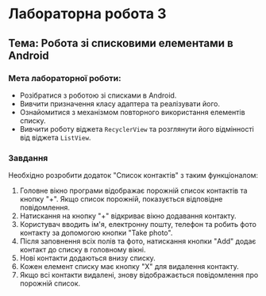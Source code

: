 # Лабораторна робота 3

## Тема: Робота зі списковими елементами в Android

### Мета лабораторної роботи:

* Розібратися з роботою зі списками в Android.
* Вивчити призначення класу адаптера та реалізувати його.
* Ознайомитися з механізмом повторного використання елементів списку.
* Вивчити роботу віджета `RecyclerView` та розглянути його відмінності від віджета `ListView`.

### Завдання

Необхідно розробити додаток "Список контактів" з таким функціоналом:

1.  Головне вікно програми відображає порожній список контактів та кнопку "+". Якщо список порожній, показується відповідне повідомлення.
2.  Натискання на кнопку "+" відкриває вікно додавання контакту.
3.  Користувач вводить ім'я, електронну пошту, телефон та робить фото контакту за допомогою кнопки "Take photo".
4.  Після заповнення всіх полів та фото, натискання кнопки "Add" додає контакт до списку в головному вікні.
5.  Нові контакти додаються внизу списку.
6.  Кожен елемент списку має кнопку "X" для видалення контакту.
7.  Якщо всі контакти видалені, знову відображається повідомлення про порожній список.
